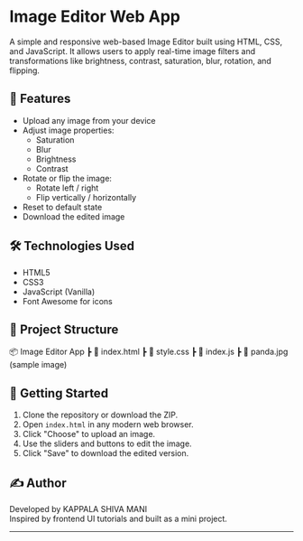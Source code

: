 # Image Editor Web App

A simple and responsive web-based Image Editor built using HTML, CSS, and JavaScript. It allows users to apply real-time image filters and transformations like brightness, contrast, saturation, blur, rotation, and flipping.

## 🔧 Features

- Upload any image from your device
- Adjust image properties:
  - Saturation
  - Blur
  - Brightness
  - Contrast
- Rotate or flip the image:
  - Rotate left / right
  - Flip vertically / horizontally
- Reset to default state
- Download the edited image

## 🛠️ Technologies Used

- HTML5
- CSS3
- JavaScript (Vanilla)
- Font Awesome for icons

## 📁 Project Structure

📦 Image Editor App
┣ 📄 index.html
┣ 📄 style.css
┣ 📄 index.js
┣ 📄 panda.jpg (sample image)


## 🚀 Getting Started

1. Clone the repository or download the ZIP.
2. Open `index.html` in any modern web browser.
3. Click "Choose" to upload an image.
4. Use the sliders and buttons to edit the image.
5. Click "Save" to download the edited version.




## ✍️ Author

Developed by KAPPALA SHIVA MANI  
Inspired by frontend UI tutorials and built as a mini project.

---

